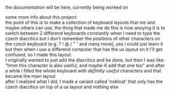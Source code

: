 the documentation will be here, currently being worked on

some more info about this project: <br>
the point of this is to make a collection of keyboard layouts that me and maybe others can use, the thing that made me do this is how anoying it is to switch between 2 differend keyboards constantly when I need to type the czech diacritics but I don't remember the positions of other characters on the czech keyboard (e.g. ? ! @ / " ' and many more), yes i could just learn it but then when i use a differend computer that has the us layout on it I'll get confused, so I made this layout. <br>
I originally wanted to just add the diacritics and be done, but then I was like: "hmm this character is also useful, and maybe ill add that one too" and after a while i filled the whole keyboard with *definitly useful* characters and that became the main layout <br>
after I realized what I did, I made a variant called 'nobloat' that only has the czech diacritics on top of a us layout and nothing else
